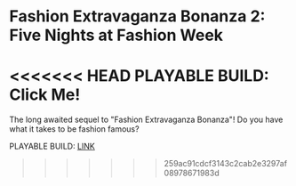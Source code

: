 # Fashion Extravaganza Bonanza 2: Five Nights at Fashion Week
 
<<<<<<< HEAD
PLAYABLE BUILD: Click Me!
=======
The long awaited sequel to "Fashion Extravaganza Bonanza"! Do you have what it takes to be fashion famous?

PLAYABLE BUILD: [LINK](https://dahmanp.github.io/Fashion-Extravaganza-Bonanza-2-Fashion-Week/)
>>>>>>> 259ac91cdcf3143c2cab2e3297af08978671983d
